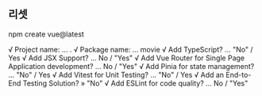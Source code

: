 #

## 리셋
npm create vue@latest

√ Project name: ... .
√ Package name: ... movie
√ Add TypeScript? ... "No" / Yes
√ Add JSX Support? ... No / "Yes"
√ Add Vue Router for Single Page Application development? ... No / "Yes"
√ Add Pinia for state management? ... "No" / Yes
√ Add Vitest for Unit Testing? ... "No" / Yes
√ Add an End-to-End Testing Solution? » "No"
√ Add ESLint for code quality? ... No / "Yes"